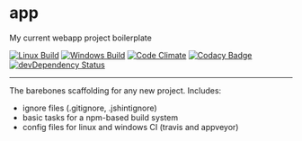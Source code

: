 # app
My current webapp project boilerplate

[![Linux Build](https://travis-ci.org/fczuardi/app.svg)](https://travis-ci.org/fczuardi/app)
[![Windows Build](https://ci.appveyor.com/api/projects/status/knff59625s294m7c?svg=true)](https://ci.appveyor.com/project/fczuardi/app)
[![Code Climate](https://codeclimate.com/github/fczuardi/app/badges/gpa.svg)](https://codeclimate.com/github/fczuardi/app)
[![Codacy Badge](https://www.codacy.com/project/badge/70cbbef2a38a4dac902aa5c34e62ff00)](https://www.codacy.com/public/fabricio/app)
[![devDependency Status](https://david-dm.org/fczuardi/app/dev-status.svg)](https://david-dm.org/fczuardi/app#info=devDependencies)

-----

The barebones scaffolding for any new project. Includes:

- ignore files (.gitignore, .jshintignore)
- basic tasks for a npm-based build system
- config files for linux and windows CI (travis and appveyor)
